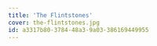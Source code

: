 ```yaml
---
title: 'The Flintstones'
cover: the-flintstones.jpg
id: a3317b80-3784-48a3-9a03-386169449955
---
```

